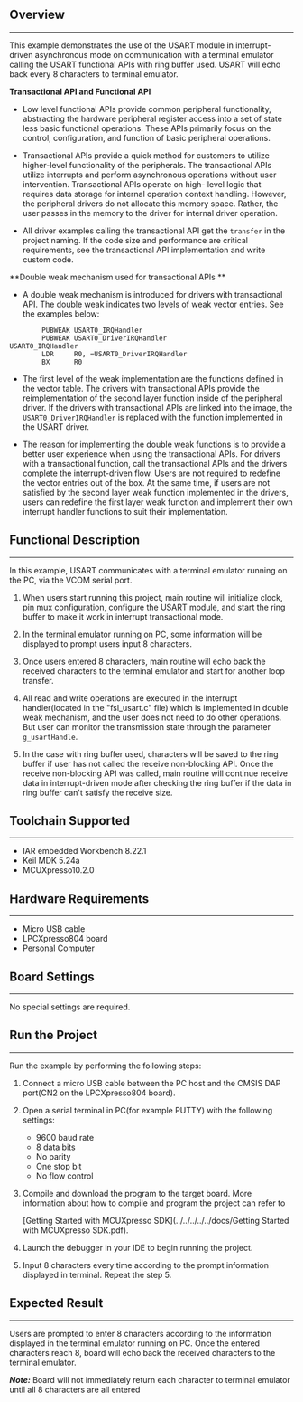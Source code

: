 ## Overview
-----------
This example demonstrates the use of the USART module in interrupt-driven asynchronous
mode on communication with a terminal emulator calling the USART functional APIs with 
ring buffer used. USART will echo back every 8 characters to terminal emulator.

**Transactional API and Functional API**

- Low level functional APIs provide common peripheral functionality, abstracting the 
  hardware peripheral register access into a set of state less basic functional operations.
  These APIs primarily focus on the control, configuration, and function of basic 
  peripheral operations. 

- Transactional APIs provide a quick method for customers to utilize higher-level 
  functionality of the peripherals. The transactional APIs utilize interrupts and perform 
  asynchronous operations without user intervention. Transactional APIs operate on high-
  level logic that requires data storage for internal operation context handling. However,
  the peripheral drivers do not allocate this memory space. Rather, the user passes in the
  memory to the driver for internal driver operation. 

- All driver examples calling the transactional API get the `transfer` in the project 
  naming. If the code size and performance are critical requirements, see the 
  transactional API implementation and write custom code.

**Double weak mechanism used for transactional APIs **

- A double weak mechanism is introduced for drivers with transactional API. The double 
  weak indicates two levels of weak vector entries. See the examples below: 

```assembly
        PUBWEAK USART0_IRQHandler
        PUBWEAK USART0_DriverIRQHandler
USART0_IRQHandler
        LDR     R0, =USART0_DriverIRQHandler
        BX      R0
```

- The first level of the weak implementation are the functions defined in the vector 
  table. The drivers with transactional APIs provide the reimplementation of the second
  layer function inside of the peripheral driver. If the drivers with transactional APIs 
  are linked into the image, the `USART0_DriverIRQHandler` is replaced with the function
  implemented in the  USART driver. 

- The reason for implementing the double weak functions is to provide a better user 
  experience when using the transactional APIs. For drivers with a transactional function,
  call the transactional APIs and the drivers complete the interrupt-driven flow. Users are
  not required to redefine the vector entries out of the box. At the same time, if users 
  are not satisfied by the second layer weak function implemented in the drivers, users 
  can redefine the first layer weak function and implement their own interrupt handler 
  functions to suit their implementation.

## Functional Description
-------------------------
In this example, USART communicates with a terminal emulator running on the PC, via 
the VCOM serial port. 

1. When users start running this project, main routine will initialize clock, pin mux 
   configuration, configure the USART module, and start the ring buffer to make it work
   in interrupt transactional mode.

2. In the terminal emulator running on PC, some information will be displayed to prompt
   users input 8 characters.
   
3. Once users entered 8 characters, main routine will echo back the received characters 
   to the terminal emulator and start for another loop transfer.
   
4. All read and write operations are executed in the interrupt handler(located in the 
   "fsl_usart.c" file) which is implemented in double weak mechanism, and the user does 
   not need to do other operations. But user can monitor the transmission state through
   the parameter `g_usartHandle`.
   
5. In the case with ring buffer used, characters will be saved to the ring buffer if user
   has not called the receive non-blocking API. Once the receive non-blocking API was 
   called, main routine will continue receive data in interrupt-driven mode after checking
   the ring buffer if the data in ring buffer can't satisfy the receive size.   
   

## Toolchain Supported
---------------------
- IAR embedded Workbench 8.22.1
- Keil MDK 5.24a
- MCUXpresso10.2.0

## Hardware Requirements
------------------------
- Micro USB cable
- LPCXpresso804 board
- Personal Computer

## Board Settings
------------------------
No special settings are required.

## Run the Project
------------------------
Run the example by performing the following steps:

1. Connect a micro USB cable between the PC host and the CMSIS DAP port(CN2 on the 
   LPCXpresso804 board).

2. Open a serial terminal in PC(for example PUTTY) with the following settings:
   - 9600 baud rate
   - 8 data bits
   - No parity
   - One stop bit
   - No flow control

3. Compile and download the program to the target board.
   More information about how to compile and program the project can refer to 

   [Getting Started with MCUXpresso SDK](../../../../../docs/Getting Started with MCUXpresso SDK.pdf).

4. Launch the debugger in your IDE to begin running the project.

5. Input 8 characters every time according to the prompt information displayed in terminal.
   Repeat the step 5.

## Expected Result
------------------------
Users are prompted to enter 8 characters according to the information displayed in the 
terminal emulator running on PC. Once the entered characters reach 8, board will echo back 
the received characters to the terminal emulator.

***Note:*** Board will not immediately return each character to terminal emulator until
all 8 characters are all entered

